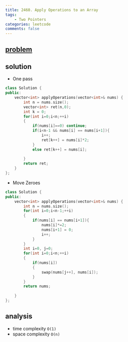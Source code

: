 ```yaml
---
title: 2460. Apply Operations to an Array
tags:
    - Two Pointers
categories: leetcode
comments: false
---
```


## [problem](https://leetcode.com/problems/apply-operations-to-an-array/)

## solution
- One pass
```c++
class Solution {
public:
    vector<int> applyOperations(vector<int>& nums) {
        int n = nums.size();
        vector<int> ret(n,0);
        int k = 0;
        for(int i=0;i<n;++i)
        {
            if(nums[i]==0) continue;
            if(i<n-1 && nums[i] == nums[i+1]){
                i++;
                ret[k++] = nums[i]*2;
            }
            else ret[k++] = nums[i];
            
        }
        return ret;
    }
};
```
- Move Zeroes
```c++
class Solution {
public:
    vector<int> applyOperations(vector<int>& nums) {
        int n = nums.size();
        for(int i=0;i<n-1;++i)
        {
            if(nums[i] == nums[i+1]){
                nums[i]*=2;
                nums[i+1] = 0;
                i++;
            }
        }
        int i=0, j=0;
        for(int i=0;i<n;++i)
        {
            if(nums[i])
            {
                swap(nums[j++], nums[i]);
            }
        }
        return nums;
        
    }
};
```

## analysis
- time complexity `O(1)`
- space complexity `O(n)`